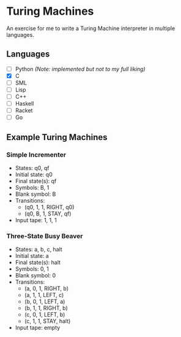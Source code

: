 # Turing Machines
An exercise for me to write a Turing Machine interpreter in multiple languages.

## Languages
- [ ] Python *(Note: implemented but not to my full liking)*
- [x] C
- [ ] SML
- [ ] Lisp
- [ ] C++
- [ ] Haskell
- [ ] Racket
- [ ] Go

## Example Turing Machines
### Simple Incrementer
* States: q0, qf
* Initial state: q0
* Final state(s): qf
* Symbols: B, 1
* Blank symbol: B
* Transitions:
	* (q0, 1, 1, RIGHT, q0)
	* (q0, B, 1, STAY, qf)
* Input tape: 1, 1, 1

### Three-State Busy Beaver
* States: a, b, c, halt
* Initial state: a
* Final state(s): halt
* Symbols: 0, 1
* Blank symbol: 0
* Transitions:
	* (a, 0, 1, RIGHT, b)
	* (a, 1, 1, LEFT, c)
	* (b, 0, 1, LEFT, a)
	* (b, 1, 1, RIGHT, b)
	* (c, 0, 1, LEFT, b)
	* (c, 1, 1, STAY, halt)
* Input tape: empty
